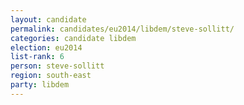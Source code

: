```yaml
---
layout: candidate
permalink: candidates/eu2014/libdem/steve-sollitt/
categories: candidate libdem
election: eu2014
list-rank: 6
person: steve-sollitt
region: south-east
party: libdem
---
```

